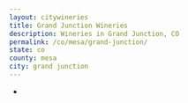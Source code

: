 ```yaml
---
layout: citywineries
title: Grand Junction Wineries
description: Wineries in Grand Junction, CO
permalink: /co/mesa/grand-junction/
state: co
county: mesa
city: grand junction
---
```

-
